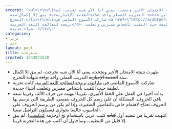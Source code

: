 ```yaml
---
excerpt: "<ul>\r\n<li>ظهرت نتيجة الامتحان الأخير ونجحت، يعني أنا الآن شبه تخرجت، لم
  يبق إلا إكمال سنة <s>الخدمة الإجبارية</s> التدريب العملي وآخذ <s>براءة</s> شهادة
  التخرج.</li>\r\n<li>شاركت الأسبوع الماضي في <a href=\"http://arabtechies.net/\">ماراثون
  برمجة لمعالجة اللغة العربية</a>، كانت تجربة لطيفة حيث التقيت بأشخاص مميزين وتعلمت
  أشياء جديدة.</li>\r"
categories:
- عربي
- عني
layout: post
title: متفرقات
created: 1243873538
---
```

<ul>
<li>ظهرت نتيجة الامتحان الأخير ونجحت، يعني أنا الآن شبه تخرجت، لم يبق إلا إكمال سنة <s>الخدمة الإجبارية</s> التدريب العملي وآخذ <s>براءة</s> شهادة التخرج.</li>
<li>شاركت الأسبوع الماضي في <a href="http://arabtechies.net/">ماراثون برمجة لمعالجة اللغة العربية</a>، كانت تجربة لطيفة حيث التقيت بأشخاص مميزين وتعلمت أشياء جديدة.</li>
<li>بدأت أخيرا في العمل على الخط الأميري، تقريبا انتهيت من </a href="http://code.google.com/p/amiri/source/browse/#svn/trunk/font/glyphs/svg">حرف الألف</a> وقريبا تتبعه باقي الحروف. المشكلة أن علي رسم كل الحروف بنفسي، الطريقة التي ترسم بها الحروف تحتاج لاهتمام خاص بالتفاصيل الصغيرة، وإذا لم يكن من يرسم الحروف على الحاسوب جالسا بجواري فسيكون التواصل صعبا.</li>
<li>انتهيت تقريبا من تنضيد أول <s>كتاب</s> كتيب عربي باستخدام تخ (وحزمة <a href="http://wiki.contextgarden.net">كنتكست</a>)، لم يبق إلا قليل من التنظيف، وسأحاول أن أكتب عن هذه التجربة قريبا.
</ul>

